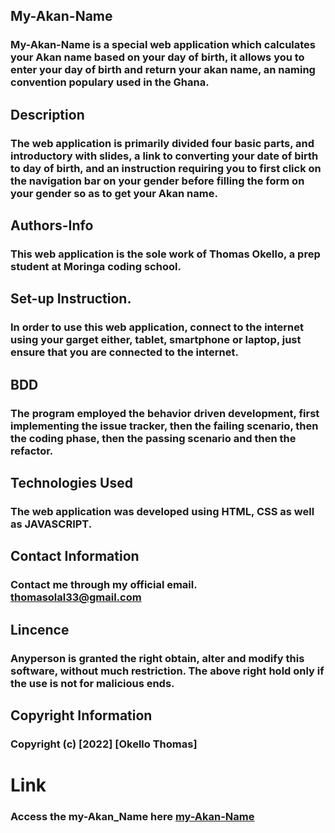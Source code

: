 ## My-Akan-Name
### My-Akan-Name is a special web application which calculates your Akan name based on your day of birth, it allows you to enter your day of birth and return your akan name, an naming convention populary used in the Ghana. 

## Description
### The web application is primarily divided four basic parts, and introductory with slides, a link to converting your date of birth to day of birth, and an instruction requiring you to first click on the navigation bar on your gender before filling the form on your gender so as to get your Akan name. 

## Authors-Info
### This web application is the sole work of Thomas Okello, a prep student at Moringa coding school. 

## Set-up Instruction.
### In order to use this web application, connect to the internet using your garget either, tablet, smartphone or laptop, just ensure that you are connected to the internet. 

## BDD
### The program employed the behavior driven development, first implementing the issue tracker, then the failing scenario, then the coding phase, then the passing scenario and then the refactor. 

## Technologies Used
### The web application was developed using HTML, CSS as well as JAVASCRIPT.

## Contact Information
### Contact me through my official email. thomasolal33@gmail.com

## Lincence
### Anyperson is granted the right obtain, alter and modify this software, without much restriction. The above right hold only if the use is not for malicious ends. 

## Copyright Information
### Copyright (c) [2022] [Okello Thomas]

# Link
### Access the my-Akan_Name here [my-Akan-Name](https://okellothomas.github.io/my-akanName/)

